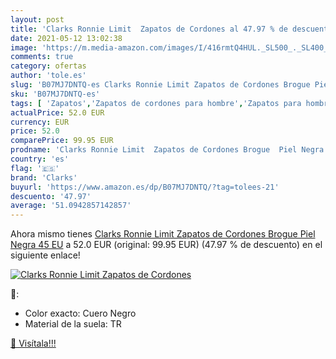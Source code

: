 ```yaml
---
layout: post
title: 'Clarks Ronnie Limit  Zapatos de Cordones al 47.97 % de descuento'
date: 2021-05-12 13:02:38
image: 'https://m.media-amazon.com/images/I/416rmtQ4HUL._SL500_._SL400_.jpg'
comments: true
category: ofertas
author: 'tole.es'
slug: 'B07MJ7DNTQ-es Clarks Ronnie Limit Zapatos de Cordones Brogue Piel Negra...'
sku: 'B07MJ7DNTQ-es'
tags: [ 'Zapatos','Zapatos de cordones para hombre','Zapatos para hombre','Zapatos y complementos','clarks','zapatos', ]
actualPrice: 52.0 EUR
currency: EUR
price: 52.0
comparePrice: 99.95 EUR
prodname: 'Clarks Ronnie Limit  Zapatos de Cordones Brogue  Piel Negra  45 EU'
country: 'es'
flag: '🇪🇸'
brand: 'Clarks'
buyurl: 'https://www.amazon.es/dp/B07MJ7DNTQ/?tag=tolees-21'
descuento: '47.97'
average: '51.0942857142857'
---
```


Ahora mismo tienes [Clarks Ronnie Limit  Zapatos de Cordones Brogue  Piel Negra  45 EU](https://www.amazon.es/dp/B07MJ7DNTQ/?tag=tolees-21) a 52.0 EUR (original: 99.95 EUR) (47.97 %  de descuento) en el siguiente enlace!

[![Clarks Ronnie Limit  Zapatos de Cordones](https://m.media-amazon.com/images/I/416rmtQ4HUL._SL500_._SL400_.jpg)](https://www.amazon.es/dp/B07MJ7DNTQ/?tag=tolees-21)

🔎:

- Color exacto: Cuero Negro
- Material de la suela: TR

[🛒 Visítala!!!](https://www.amazon.es/dp/B07MJ7DNTQ/?tag=tolees-21)
